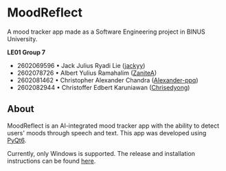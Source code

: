 # MoodReflect

A mood tracker app made as a Software Engineering project in BINUS University.

**LE01 Group 7**
- 2602069596 • Jack Julius Ryadi Lie ([jackyy](https://github.com/jackyy))
- 2602078726 • Albert Yulius Ramahalim ([ZaniteA](https://github.com/ZaniteA))
- 2602081462 • Christopher Alexander Chandra ([Alexander-ppq](https://github.com/Alexander-ppq))
- 2602082944 • Christoffer Edbert Karuniawan ([Chrisedyong](https://github.com/Chrisedyong))


## About

MoodReflect is an AI-integrated mood tracker app with the ability to detect users' moods through speech and text. This app was developed using [PyQt6](https://pypi.org/project/PyQt6/).

Currently, only Windows is supported. The release and installation instructions can be found [here](https://github.com/ZaniteA/moodreflect/releases/tag/v1.1).
